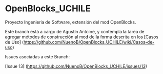 OpenBlocks_UCHILE
=================

Proyecto Ingenieria de Software, extensión del mod OpenBlocks.

Este branch está a cargo de Agustín Antoine, y contempla la tarea de agregar métodos de construcción al mod de la forma descrita en los [Casos de Uso] (https://github.com/NuenoB/OpenBlocks_UCHILE/wiki/Casos-de-uso)

Issues asociadas a este Branch:

[Issue 13] (https://github.com/NuenoB/OpenBlocks_UCHILE/issues/13)
